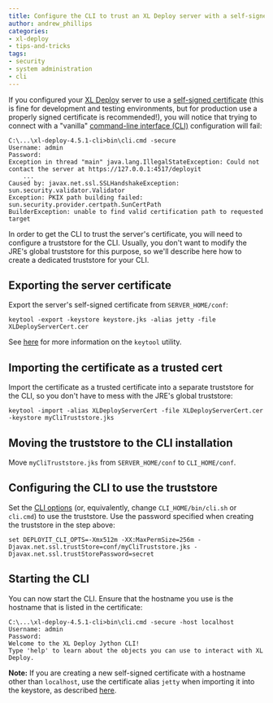 ```yaml
---
title: Configure the CLI to trust an XL Deploy server with a self-signed certificate
author: andrew_phillips
categories:
- xl-deploy
- tips-and-tricks
tags:
- security
- system administration
- cli
---
```


If you configured your [XL Deploy](http://xebialabs.com/products/xl-deploy) server to use a [self-signed certificate](http://docs.xebialabs.com/releases/latest/xl-deploy/systemadminmanual.html#running-the-server-setup-wizard) (this is fine for development and testing environments, but for production use a properly signed certificate is recommended!), you will notice that trying to connect with a "vanilla" [command-line interface (CLI)](http://docs.xebialabs.com/releases/latest/xl-deploy/climanual.html) configuration will fail:

    C:\...\xl-deploy-4.5.1-cli>bin\cli.cmd -secure
    Username: admin
    Password:
    Exception in thread "main" java.lang.IllegalStateException: Could not contact the server at https://127.0.0.1:4517/deployit
        ...
    Caused by: javax.net.ssl.SSLHandshakeException: sun.security.validator.Validator
    Exception: PKIX path building failed: sun.security.provider.certpath.SunCertPath
    BuilderException: unable to find valid certification path to requested target

In order to get the CLI to trust the server's certificate, you will need to configure a truststore for the CLI. Usually, you don't want to modify the JRE's global truststore for this purpose, so we'll describe here how to create a dedicated truststore for your CLI.

## Exporting the server certificate

Export the server's self-signed certificate from `SERVER_HOME/conf`:

    keytool -export -keystore keystore.jks -alias jetty -file XLDeployServerCert.cer

See [here](http://docs.oracle.com/javase/7/docs/technotes/tools/windows/keytool.html) for more information on the `keytool` utility.

## Importing the certificate as a trusted cert

Import the certificate as a trusted certificate into a separate truststore for the CLI, so you don't have to mess with the JRE's global truststore:

    keytool -import -alias XLDeployServerCert -file XLDeployServerCert.cer -keystore myCliTruststore.jks

## Moving the truststore to the CLI installation

Move `myCliTruststore.jks` from `SERVER_HOME/conf` to `CLI_HOME/conf`.

## Configuring the CLI to use the truststore

Set the [CLI options](http://docs.xebialabs.com/releases/latest/xl-deploy/climanual.html#environment-variables) (or, equivalently, change `CLI_HOME/bin/cli.sh` or `cli.cmd`) to use the truststore. Use the password specified when creating the truststore in the step above:

    set DEPLOYIT_CLI_OPTS=-Xmx512m -XX:MaxPermSize=256m -Djavax.net.ssl.trustStore=conf/myCliTruststore.jks -Djavax.net.ssl.trustStorePassword=secret

## Starting the CLI

You can now start the CLI. Ensure that the hostname you use is the hostname that is listed in the certificate:

    C:\...\xl-deploy-4.5.1-cli>bin\cli.cmd -secure -host localhost
    Username: admin
    Password:
    Welcome to the XL Deploy Jython CLI!
    Type 'help' to learn about the objects you can use to interact with XL Deploy.

**Note:** If you are creating a new self-signed certificate with a hostname other than `localhost`, use the certificate alias `jetty` when importing it into the keystore, as described [here](http://docs.xebialabs.com/releases/latest/xl-deploy/systemadminmanual.html#updating-the-digital-certificate).
